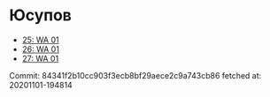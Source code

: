 # Юсупов
- [25: WA 01](25.md)
- [26: WA 01](26.md)
- [27: WA 01](27.md)

Commit: 84341f2b10cc903f3ecb8bf29aece2c9a743cb86
 fetched at: 20201101-194814
